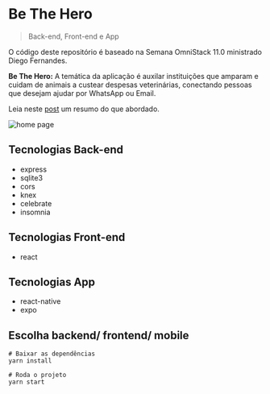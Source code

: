 # Be The Hero
> Back-end, Front-end e App

O código deste repositório é baseado na Semana OmniStack 11.0 ministrado Diego Fernandes.

**Be The Hero:** A temática da aplicação é auxilar instituições que amparam e cuidam de animais a custear despesas veterinárias, conectando pessoas que desejam ajudar por WhatsApp ou Email.

Leia neste [post](https://www.linkedin.com/pulse/hero-projeto-desenvolvido-na-semana-omnistack-110-anderson-nascimento) um resumo do que abordado.

![home page](https://media-exp1.licdn.com/dms/image/C4D12AQHiKAPLcObXtw/article-cover_image-shrink_720_1280/0?e=1591228800&v=beta&t=z6Xpkq2Z6DDAK-dwLuLclYwmyifBQtf_e-Zhphh_k-g)

## Tecnologias Back-end
- express
- sqlite3
- cors
- knex
- celebrate
- insomnia

## Tecnologias Front-end
- react

## Tecnologias App
- react-native
- expo

## Escolha backend/ frontend/ mobile
```sl
# Baixar as dependências
yarn install

# Roda o projeto
yarn start
```